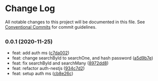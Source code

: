 # Change Log

All notable changes to this project will be documented in this file.
See [Conventional Commits](https://conventionalcommits.org) for commit guidelines.

## <small>0.0.1 (2020-11-25)</small>

* feat: add auth ms ([c7da002](https://github.com/gmahechas/erp/commit/c7da002))
* feat: change searchById to searchOne, and hash password ([a5d9b7e](https://github.com/gmahechas/erp/commit/a5d9b7e))
* feat: fix searchById and searchMany ([8972dd8](https://github.com/gmahechas/erp/commit/8972dd8))
* feat: refactor auth-nestjs ([934c7d2](https://github.com/gmahechas/erp/commit/934c7d2))
* feat: setup auth ms ([cb8e26c](https://github.com/gmahechas/erp/commit/cb8e26c))
